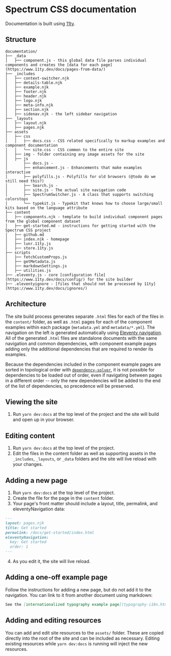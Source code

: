 # Spectrum CSS documentation

Documentation is built using [11ty](https://www.11ty.dev/docs/getting-started/).

## Structure

```
documentation/
├── _data
│   ├── component.js - this global data file parses individual components and creates the [data for each page](https://www.11ty.dev/docs/pages-from-data/)
├── _includes
│   ├── context-switcher.njk
│   ├── details-table.njk
│   ├── example.njk
│   ├── footer.njk
│   ├── header.njk
│   ├── logo.njk
│   ├── meta-info.njk
│   ├── section.njk
│   ├── sidenav.njk - the left sidebar navigation
├── _layouts
│   ├── layout.njk
│   ├── pages.njk
├── assets
│   ├── css
│   │   ├── docs.css - CSS related specifically to markup examples and component documentation
│   │   └── site.css - CSS common to the entire site
│   ├── img - folder containing any image assets for the site
│   ├── js
│       ├── docs.js -
│       ├── enhancement.js - Enhancements that make examples interactive
│       ├── polyfills.js - Polyfills for old browsers (@todo do we still need this?)
│       ├── Search.js -
│       ├── site.js - The actual site navigation code
│       ├── SpectrumSwitcher.js - A class that supports switching colorstops
│       └── typekit.js - Typekit that knows how to choose large/small kits based on the language attribute
├── content
│   ├── components.njk - template to build individual component pages from the global component dataset
│   ├── get-started.md - instructions for getting started with the Spectrum CSS project
│   ├── github.md
│   ├── index.njk - homepage
│   ├── lunr.11ty.js
│   ├── store.11ty.js
├── scripts
│   ├── fetchCustomProps.js
│   ├── getMetadata.js
│   ├── markdownSettings.js
│   ├── utilities.js
├── .eleventy.js - core [configuration file](https://www.11ty.dev/docs/config/) for the site builder
├── .eleventyignore - [files that should not be processed by 11ty](https://www.11ty.dev/docs/ignores/)
```

## Architecture

The site build process generates separate `.html` files for each of the files in the `content/` folder, as well as `.html` pages for each of the component examples within each package (`metadata.yml` and `metadata/*.yml`). The navigation on the left is generated automatically using [Eleventy navigation](https://www.11ty.dev/docs/plugins/navigation/). All of the generated `.html` files are standalone documents with the same navigation and common dependencies, with component example pages adding only the additional dependencies that are required to render its examples.

<!-- When clicking an item in the nav or using the browser history, instead of simply navigating to the new page, the page is requested with `XMLHTTPRequest`, parsed, and the content is extracted and injected. Additionally, the dependencies included on the page (any `link` tag with the `data-dependency="$NAME"`) are diffed with the existing dependencies on the page, and the new dependencies are asynchronously loaded before the page content so as to prevent FOUC (flash of unstyled content). Finally, the corresponding item in the side nav is selected. -->

Because the dependencies included in the component example pages are sorted in topological order with [`dependency-solver`](https://www.npmjs.com/package/dependency-solver), it is not possible for dependencies to be loaded out of order, even if navigating between pages in a different order -- only the new dependencies will be added to the end of the list of dependencies, so precedence will be preserved.

## Viewing the site

1. Run `yarn dev:docs` at the top level of the project and the site will build and open up in your browser.

## Editing content

1. Run `yarn dev:docs` at the top level of the project.
2. Edit the files in the content folder as well as supporting assets in the `_includes`, `_layouts`, or `_data` folders and the site will live reload with your changes.

## Adding a new page

1. Run `yarn dev:docs` at the top level of the project.
2. Create the file for the page in the `content` folder.
3. Your page's front matter should include a layout, title, permalink, and eleventyNavigation data:

```md
---
layout: pages.njk
title: Get started
permalink: /docs/get-started/index.html
eleventyNavigation:
  key: Get started
  order: 1
---
```

4. As you edit it, the site will live reload.

<!-- If your page uses other Spectrum CSS components, link to them as necessary beneath the `dependencies.pug` include:

```pug
    include includes/dependencies.pug
    link(rel='stylesheet', type='text/css', href='../components/table/index-vars.css')
``` -->

## Adding a one-off example page

Follow the instructions for adding a new page, but do not add it to the navigation. You can link to it from another document using markdown:

```markdown
See the [internationalized typography example page](typography-i18n.html) for Japanese, Han, and Arabic examples.
```

## Adding and editing resources

You can add and edit site resources to the `assets/` folder. These are copied directly into the root of the site and can be included as necessary. Editing existing resources while `yarn dev:docs` is running will inject the new resources.
